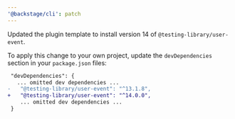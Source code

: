 ```yaml
---
'@backstage/cli': patch
---
```


Updated the plugin template to install version 14 of `@testing-library/user-event`.

To apply this change to your own project, update the `devDependencies` section in your `package.json` files:

```diff
 "devDependencies": {
   ... omitted dev dependencies ...
-   "@testing-library/user-event": "^13.1.8",
+   "@testing-library/user-event": "^14.0.0",
    ... omitted dev dependencies ...
 }
```
